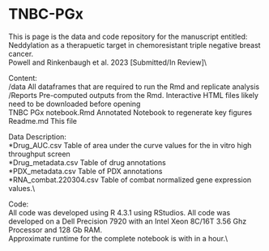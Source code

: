 # TNBC-PGx
This is page is the data and code repository for the manuscript entitled:\
Neddylation as a therapuetic target in chemoresistant triple negative breast cancer.\
Powell and Rinkenbaugh et al. 2023 [Submitted/In Review]\

Content:\
/data		All dataframes that are required to run the Rmd and replicate analysis\
/Reports Pre-computed outputs from the Rmd. Interactive HTML files likely need to be downloaded before opening\
TNBC PGx notebook.Rmd Annotated Notebook to regenerate key figures\
Readme.md       This file

Data Description:\
*Drug_AUC.csv  Table of area under the curve values for the in vitro high throughput screen\
*Drug_metadata.csv Table of drug annotations\
*PDX_metadata.csv Table of PDX annotations\
*RNA_combat.220304.csv Table of combat normalized gene expression values.\

Code:\
All code was developed using R 4.3.1 using RStudios. All code was developed on a Dell Precision 7920 with an Intel Xeon 8C/16T 3.56 Ghz Processor and 128 Gb RAM.\
Approximate runtime for the complete notebook is with in a hour.\
